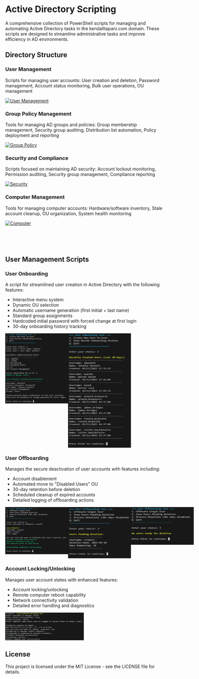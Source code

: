 # Active Directory Scripting

A comprehensive collection of PowerShell scripts for managing and automating Active Directory tasks in the kendalltapani.com domain. These scripts are designed to streamline administrative tasks and improve efficiency in AD environments.

## Directory Structure

### User Management
Scripts for managing user accounts:
User creation and deletion, Password management, Account status monitoring, Bulk user operations, OU management

[![User Management](https://img.shields.io/badge/📁_User_Management-FF4B4B?style=for-the-badge)](https://github.com/KendallTapani/Scripting-and-Automation/tree/main/Active-Directory-Scripting/User-Management)

### Group Policy Management
Tools for managing AD groups and policies:
Group membership management, Security group auditing, Distribution list automation, Policy deployment and reporting

[![Group Policy](https://img.shields.io/badge/📁_Group_Policy_Management-4169E1?style=for-the-badge)](https://github.com/KendallTapani/Scripting-and-Automation/tree/main/Active-Directory-Scripting/Group-Policy-Management)

### Security and Compliance
Scripts focused on maintaining AD security:
Account lockout monitoring, Permission auditing, Security group management, Compliance reporting

[![Security](https://img.shields.io/badge/📁_Security_&_Compliance-40B982?style=for-the-badge)](https://github.com/KendallTapani/Scripting-and-Automation/tree/main/Active-Directory-Scripting/Security-and-Compliance)

### Computer Management
Tools for managing computer accounts:
Hardware/software inventory, Stale account cleanup, OU organization, System health monitoring

[![Computer](https://img.shields.io/badge/📁_Computer_Management-9B59B6?style=for-the-badge)](https://github.com/KendallTapani/Scripting-and-Automation/tree/main/Active-Directory-Scripting/Computer-Management)

<br/>
<br/>
<br/>

## User Management Scripts

### User Onboarding
A script for streamlined user creation in Active Directory with the following features:
- Interactive menu system
- Dynamic OU selection
- Automatic username generation (first initial + last name)
- Standard group assignments
- Hardcoded initial password with forced change at first login
- 30-day onboarding history tracking

<div style="display: flex; align-items: flex-start;">
<img src="User-Management/User-Onboarding/image1.png" width="200" alt="User Onboarding Main Menu"/> <img src="User-Management/User-Onboarding/image2.png" width="200" alt="Successful User Creation"/>
</div>

### User Offboarding
Manages the secure deactivation of user accounts with features including:
- Account disablement
- Automated move to "Disabled Users" OU
- 30-day retention before deletion
- Scheduled cleanup of expired accounts
- Detailed logging of offboarding actions

<div style="display: flex; align-items: flex-start;">
<img src="User-Management/User-Offboarding/image1.png" width="200" alt="User Offboarding Process"/> <img src="User-Management/User-Offboarding/image2.png" width="200" alt="Account Movement"/> <img src="User-Management/User-Offboarding/image3.png" width="200" alt="Cleanup Operation"/>
</div>

### Account Locking/Unlocking
Manages user account states with enhanced features:
- Account locking/unlocking
- Remote computer reboot capability
- Network connectivity validation
- Detailed error handling and diagnostics

<img src="User-Management/Locking-Unlocking-Accounts/image.png" width="250" alt="Lock/Unlock Operation"/>

## License
This project is licensed under the MIT License - see the LICENSE file for details.

